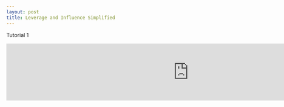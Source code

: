 ```yaml
---
layout: post
title: Leverage and Influence Simplified
---
```


Tutorial 1

<iframe style="position: absolute; width: 100%" src= "https://omaymas.shinyapps.io/Influence_Analysis/" frameborder="0" ></iframe>


